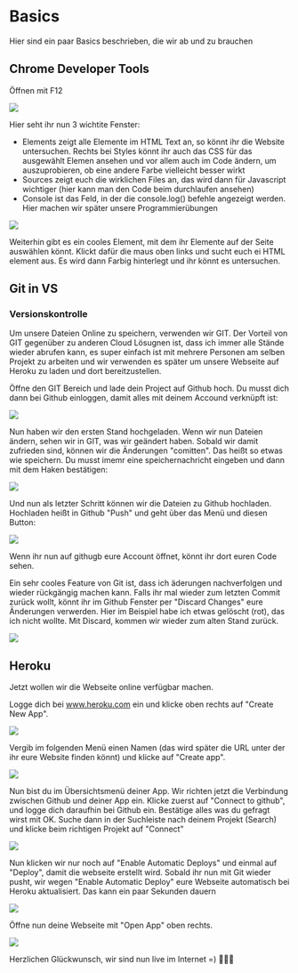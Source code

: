 # Basics
Hier sind ein paar Basics beschrieben, die wir ab und zu brauchen

## Chrome Developer Tools
Öffnen mit F12 

![](pictures/devtools.JPG)

Hier seht ihr nun 3 wichtite Fenster:
- Elements zeigt alle Elemente im HTML Text an, so könnt ihr die Website untersuchen. Rechts bei Styles könnt ihr auch das CSS für das ausgewählt Elemen ansehen und vor allem auch im Code ändern, um auszuprobieren, ob eine andere Farbe vielleicht besser wirkt
- Sources zeigt euch die wirklichen Files an, das wird dann für Javascript wichtiger (hier kann man den Code beim durchlaufen ansehen)
- Console ist das Feld, in der die console.log() befehle angezeigt werden. Hier machen wir später unsere Programmierübungen

![](pictures/select.JPG)

Weiterhin gibt es ein cooles Element, mit dem ihr Elemente auf der Seite auswählen könnt. Klickt dafür die maus oben links und sucht euch ei HTML element aus. Es wird dann Farbig hinterlegt und ihr könnt es untersuchen.

## Git in VS

### Versionskontrolle
Um unsere Dateien Online zu speichern, verwenden wir GIT. Der Vorteil von GIT gegenüber zu anderen Cloud Lösugnen ist, dass ich immer alle Stände wieder abrufen kann, es super einfach ist mit mehrere Personen am selben Projekt zu arbeiten und wir verwenden es später um unsere Webseite auf Heroku zu laden und dort bereitzustellen.

Öffne den GIT Bereich und lade dein Project auf Github hoch. Du musst dich dann bei Github einloggen, damit alles mit deinem Accound verknüpft ist:

![](pictures/newrepo.JPG)

Nun haben wir den ersten Stand hochgeladen. Wenn wir nun Dateien ändern, sehen wir in GIT, was wir geändert haben. Sobald wir damit zufrieden sind, können wir die Änderungen "comitten". Das heißt so etwas wie speichern. Du musst imemr eine speichernachricht eingeben und dann mit dem Haken bestätigen:

![](pictures/commit.JPG)

Und nun als letzter Schritt können wir die Dateien zu Github hochladen. Hochladen heißt in Github "Push" und geht über das Menü und diesen Button:

![](pictures/push.png)

Wenn ihr nun auf githugb eure Account öffnet, könnt ihr dort euren Code sehen.

Ein sehr cooles Feature von Git ist, dass ich äderungen nachverfolgen und wieder rückgängig machen kann. Falls ihr mal wieder zum letzten Commit zurück wollt, könnt ihr im Github Fenster per "Discard Changes" eure Änderungen verwerden. Hier im Beispiel habe ich etwas gelöscht (rot), das ich nicht wollte. Mit Discard, kommen wir wieder zum alten Stand zurück.

![](pictures/git_discard.png)

## Heroku

Jetzt wollen wir die Webseite online verfügbar machen.

Logge dich bei www.heroku.com ein und klicke oben rechts auf "Create New App".

![](pictures/heroku_new_app.png)

 Vergib im folgenden Menü einen Namen (das wird später die URL unter der ihr eure Website finden könnt) und klicke auf "Create app".

![](pictures/in_create_menu.JPG)

Nun bist du im Übersichtsmenü deiner App. Wir richten jetzt die Verbindung zwischen Github und deiner App ein. Klicke zuerst auf "Connect to github", und logge dich daraufhin bei Github ein. Bestätige alles was du gefragt wirst mit OK. Suche dann in der Suchleiste nach deinem Projekt (Search) und klicke beim richtigen Projekt auf "Connect"

![](pictures/heroku_add_ci.png)

Nun klicken wir nur noch auf "Enable Automatic Deploys" und einmal auf "Deploy", damit die webseite erstellt wird. Sobald ihr nun mit Git wieder pusht, wir wegen "Enable Automatic Deploy" eure Webseite automatisch bei Heroku aktualisiert. Das kann ein paar Sekunden dauern

![](pictures/heroku_add_pipeline.png)

Öffne nun deine Webseite mit "Open App" oben rechts. 

![](pictures/heroku_open.png)

Herzlichen Glückwunsch, wir sind nun live im Internet =) :clap::clap::clap:





